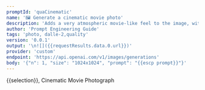 ```yaml
---
promptId: 'quaCinematic'
name: '🖼️ Generate a cinematic movie photo'
description: 'Adds a very atmospheric movie-like feel to the image, with great color tones and image composure, and can also add nice background blur and pretty camera angles.'
author: 'Prompt Engineering Guide'
tags: 'photo, dalle-2,quality'
version: '0.0.1'
output: '\n![]({{requestResults.data.0.url}})'
provider: 'custom'
endpoint: 'https://api.openai.com/v1/images/generations'
body: '{"n": 1, "size": "1024x1024", "prompt": "{{escp prompt}}"}'
---
```

{{selection}}, Cinematic Movie Photograph